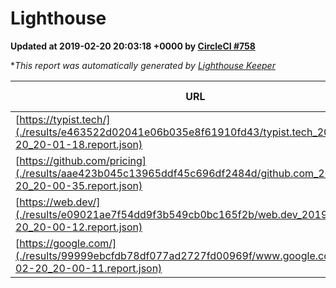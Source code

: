 
# Lighthouse

**Updated at 2019-02-20 20:03:18 +0000 by [CircleCI #758](https://circleci.com/gh/ItinerisLtd/lighthouse-keeper-example/758)**

**This report was automatically generated by [Lighthouse Keeper](https://github.com/itinerisltd/lighthouse-keeper)*

| URL | Performance | Accessibility | Best Practices | SEO | PWA | Updated At |
| --- | --- | --- | --- | --- | --- | --- |
| [https://typist.tech/](./results/e463522d02041e06b035e8f61910fd43/typist.tech_2019-02-20_20-01-18.report.json) | 0.89 |  |  |  |  | 2019-02-20T20:01:18.086Z |
| [https://github.com/pricing](./results/aae423b045c13965ddf45c696df2484d/github.com_2019-02-20_20-00-35.report.json) | 0.71 | 0.89 | 0.93 | 0.9 | 0.58 | 2019-02-20T20:00:35.821Z |
| [https://web.dev/](./results/e09021ae7f54dd9f3b549cb0bc165f2b/web.dev_2019-02-20_20-00-12.report.json) | 0.91 | 0.93 | 1 | 0.91 | 1 | 2019-02-20T20:00:12.470Z |
| [https://google.com/](./results/99999ebcfdb78df077ad2727fd00969f/www.google.com_2019-02-20_20-00-11.report.json) | 0.96 | 0.71 | 0.93 | 0.8 | 0.58 | 2019-02-20T20:00:11.249Z |
